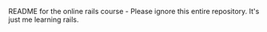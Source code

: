README for the online rails course - Please ignore this entire repository.  It's just me learning rails.
